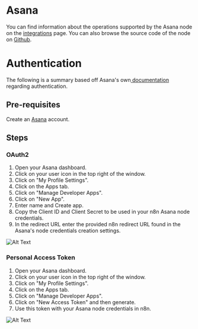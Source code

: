 # Asana
You can find information about the operations supported by the Asana node on the [integrations](https://n8n.io/integrations/n8n-nodes-base.asana) page. You can also browse the source code of the node on [Github](https://github.com/n8n-io/n8n/tree/master/packages/nodes-base/nodes/Asana).

# Authentication

The following is a summary based off Asana's own[ documentation](https://developers.asana.com/docs/authentication-basics) regarding authentication.


## Pre-requisites

Create an [Asana](https://www.Asana.com/) account.

## Steps

### OAuth2

1. Open your Asana dashboard.
2. Click on your user icon in the top right of the window.
3. Click on "My Profile Settings". 
4. Click on the Apps tab.
5. Click on "Manage Developer Apps".
6. Click on "New App".
7. Enter name and Create app.
8. Copy the Client ID and Client Secret to be used in your n8n Asana node credentials.
9. In the redirect URL enter the provided n8n redirect URL found in the Asana's node credentials creation settings.


![Alt Text](https://i.imgur.com/dZq1UbE.gif) 

### Personal Access Token

1. Open your Asana dashboard.
2. Click on your user icon in the top right of the window.
3. Click on "My Profile Settings". 
4. Click on the Apps tab.
5. Click on "Manage Developer Apps".
6. Click on "New Access Token" and then generate.
7. Use this token with your Asana node credentials in n8n.


![Alt Text](https://i.imgur.com/KBIHsyd.gif) 


